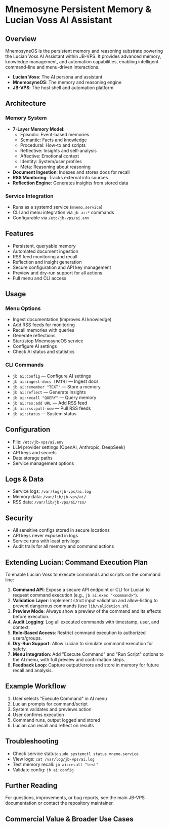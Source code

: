 # Mnemosyne Persistent Memory & Lucian Voss AI Assistant

## Overview

MnemosyneOS is the persistent memory and reasoning substrate powering the Lucian Voss AI Assistant within JB-VPS. It provides advanced memory, knowledge management, and automation capabilities, enabling intelligent command-line and menu-driven interactions.

- **Lucian Voss**: The AI persona and assistant
- **MnemosyneOS**: The memory and reasoning engine
- **JB-VPS**: The host shell and automation platform

## Architecture

### Memory System
- **7-Layer Memory Model**:
  - Episodic: Event-based memories
  - Semantic: Facts and knowledge
  - Procedural: How-to and scripts
  - Reflective: Insights and self-analysis
  - Affective: Emotional context
  - Identity: System/user profiles
  - Meta: Reasoning about reasoning
- **Document Ingestion**: Indexes and stores docs for recall
- **RSS Monitoring**: Tracks external info sources
- **Reflection Engine**: Generates insights from stored data

### Service Integration
- Runs as a systemd service (`mnemo.service`)
- CLI and menu integration via `jb ai:*` commands
- Configurable via `/etc/jb-vps/ai.env`

## Features

- Persistent, queryable memory
- Automated document ingestion
- RSS feed monitoring and recall
- Reflection and insight generation
- Secure configuration and API key management
- Preview and dry-run support for all actions
- Full menu and CLI access

## Usage

### Menu Options
- Ingest documentation (improves AI knowledge)
- Add RSS feeds for monitoring
- Recall memories with queries
- Generate reflections
- Start/stop MnemosyneOS service
- Configure AI settings
- Check AI status and statistics

### CLI Commands
- `jb ai:config` — Configure AI settings
- `jb ai:ingest-docs [PATH]` — Ingest docs
- `jb ai:remember "TEXT"` — Store a memory
- `jb ai:reflect` — Generate insights
- `jb ai:recall "QUERY"` — Query memory
- `jb ai:rss:add URL` — Add RSS feed
- `jb ai:rss:pull-now` — Pull RSS feeds
- `jb ai:status` — System status

## Configuration

- File: `/etc/jb-vps/ai.env`
- LLM provider settings (OpenAI, Anthropic, DeepSeek)
- API keys and secrets
- Data storage paths
- Service management options

## Logs & Data
- Service logs: `/var/log/jb-vps/ai.log`
- Memory data: `/var/lib/jb-vps/ai/`
- RSS data: `/var/lib/jb-vps/ai/rss/`

## Security
- All sensitive configs stored in secure locations
- API keys never exposed in logs
- Service runs with least privilege
- Audit trails for all memory and command actions

## Extending Lucian: Command Execution Plan

To enable Lucian Voss to execute commands and scripts on the command line:

1. **Command API**: Expose a secure API endpoint or CLI for Lucian to request command execution (e.g., `jb ai:exec "<command>"`).
2. **Validation Layer**: Implement strict input validation and allow-listing to prevent dangerous commands (use `lib/validation.sh`).
3. **Preview Mode**: Always show a preview of the command and its effects before execution.
4. **Audit Logging**: Log all executed commands with timestamp, user, and context.
5. **Role-Based Access**: Restrict command execution to authorized users/groups.
6. **Dry-Run Support**: Allow Lucian to simulate command execution for safety.
7. **Menu Integration**: Add "Execute Command" and "Run Script" options to the AI menu, with full preview and confirmation steps.
8. **Feedback Loop**: Capture output/errors and store in memory for future recall and analysis.

## Example Workflow

1. User selects "Execute Command" in AI menu
2. Lucian prompts for command/script
3. System validates and previews action
4. User confirms execution
5. Command runs, output logged and stored
6. Lucian can recall and reflect on results

## Troubleshooting
- Check service status: `sudo systemctl status mnemo.service`
- View logs: `cat /var/log/jb-vps/ai.log`
- Test memory recall: `jb ai:recall "test"`
- Validate config: `jb ai:config`

## Further Reading


For questions, improvements, or bug reports, see the main JB-VPS documentation or contact the repository maintainer.


## Commercial Value & Broader Use Cases




